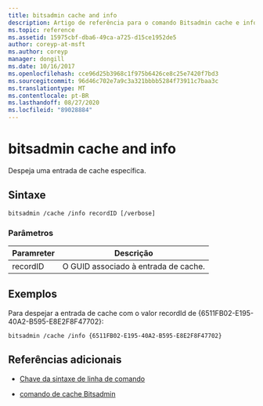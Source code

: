 ```yaml
---
title: bitsadmin cache and info
description: Artigo de referência para o comando Bitsadmin cache e info, que despeja uma entrada de cache específica.
ms.topic: reference
ms.assetid: 15975cbf-dba6-49ca-a725-d15ce1952de5
author: coreyp-at-msft
ms.author: coreyp
manager: dongill
ms.date: 10/16/2017
ms.openlocfilehash: cce96d25b3968c1f975b6426ce8c25e7420f7bd3
ms.sourcegitcommit: 96d46c702e7a9c3a321bbbb5284f73911c7baa3c
ms.translationtype: MT
ms.contentlocale: pt-BR
ms.lasthandoff: 08/27/2020
ms.locfileid: "89028884"
---
```

# <a name="bitsadmin-cache-and-info"></a>bitsadmin cache and info

Despeja uma entrada de cache específica.

## <a name="syntax"></a>Sintaxe

```
bitsadmin /cache /info recordID [/verbose]
```

### <a name="parameters"></a>Parâmetros

| Paramreter | Descrição |
| -------------- | -------------- |
| recordID | O GUID associado à entrada de cache. |

## <a name="examples"></a>Exemplos

Para despejar a entrada de cache com o valor recordId de {6511FB02-E195-40A2-B595-E8E2F8F47702}:

```
bitsadmin /cache /info {6511FB02-E195-40A2-B595-E8E2F8F47702}
```

## <a name="additional-references"></a>Referências adicionais

- [Chave da sintaxe de linha de comando](command-line-syntax-key.md)

- [comando de cache Bitsadmin](bitsadmin-cache.md)
